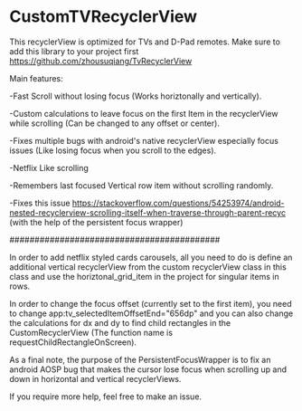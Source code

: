 # CustomTVRecyclerView
This recyclerView is optimized for TVs and D-Pad remotes.
Make sure to add this library to your project first https://github.com/zhousuqiang/TvRecyclerView

Main features:

-Fast Scroll without losing focus (Works horiztonally and vertically).

-Custom calculations to leave focus on the first Item in the recyclerView while scrolling (Can be changed to any offset or center).

-Fixes multiple bugs with android's native recyclerView especially focus issues (Like losing focus when you scroll to the edges).

-Netflix Like scrolling

-Remembers last focused Vertical row item without scrolling randomly.

-Fixes this issue https://stackoverflow.com/questions/54253974/android-nested-recyclerview-scrolling-itself-when-traverse-through-parent-recyc (with the help of the persistent focus wrapper)


##########################################

In order to add netflix styled cards carousels, all you need to do is define an additional vertical recyclerView from the custom recyclerView class in this class and use the horiztonal_grid_item in the project for singular items in rows.

In order to change the focus offset (currently set to the first item), you need to change app:tv_selectedItemOffsetEnd="656dp" and you can also change the calculations for dx and dy to find child rectangles in the CustomRecyclerView (The function name is requestChildRectangleOnScreen). 

As a final note, the purpose of the PersistentFocusWrapper is to fix an android AOSP bug that makes the cursor lose focus when scrolling up and down in horizontal and vertical recyclerViews.

If you require more help, feel free to make an issue.

